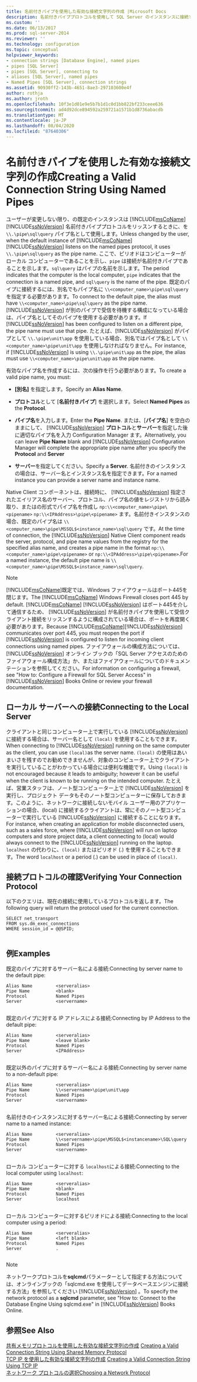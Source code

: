 ```yaml
---
title: 名前付きパイプを使用した有効な接続文字列の作成 |Microsoft Docs
description: 名前付きパイププロトコルを使用して SQL Server のインスタンスに接続するときに、有効な接続文字列を作成する方法について説明します。 有効なパイプ名の例を表示します。
ms.custom: ''
ms.date: 06/13/2017
ms.prod: sql-server-2014
ms.reviewer: ''
ms.technology: configuration
ms.topic: conceptual
helpviewer_keywords:
- connection strings [Database Engine], named pipes
- pipes [SQL Server]
- pipes [SQL Server], connecting to
- aliases [SQL Server], named pipes
- Named Pipes [SQL Server], connection strings
ms.assetid: 90930ff2-143b-4651-8ae3-297103600e4f
author: rothja
ms.author: jroth
ms.openlocfilehash: 10f3e1d01e9e5b7b1d1c0d1bb822bf233ceee636
ms.sourcegitcommit: ad4d92dce894592a259721a1571b1d8736abacdb
ms.translationtype: MT
ms.contentlocale: ja-JP
ms.lasthandoff: 08/04/2020
ms.locfileid: "87640306"
---
```

# <a name="creating-a-valid-connection-string-using-named-pipes"></a><span data-ttu-id="ee006-104">名前付きパイプを使用した有効な接続文字列の作成</span><span class="sxs-lookup"><span data-stu-id="ee006-104">Creating a Valid Connection String Using Named Pipes</span></span>
  <span data-ttu-id="ee006-105">ユーザーが変更しない限り、の既定のインスタンスは [!INCLUDE[msCoName](../../includes/msconame-md.md)] [!INCLUDE[ssNoVersion](../../includes/ssnoversion-md.md)] 名前付きパイププロトコルをリッスンするときに、を `\\.\pipe\sql\query` パイプ名として使用します。</span><span class="sxs-lookup"><span data-stu-id="ee006-105">Unless changed by the user, when the default instance of [!INCLUDE[msCoName](../../includes/msconame-md.md)] [!INCLUDE[ssNoVersion](../../includes/ssnoversion-md.md)] listens on the named pipes protocol, it uses `\\.\pipe\sql\query` as the pipe name.</span></span> <span data-ttu-id="ee006-106">ここで、ピリオドはコンピューターがローカル コンピューターであることを示し、`pipe` は接続が名前付きパイプであることを示します。`sql\query` はパイプの名前を示します。</span><span class="sxs-lookup"><span data-stu-id="ee006-106">The period indicates that the computer is the local computer, `pipe` indicates that the connection is a named pipe, and `sql\query` is the name of the pipe.</span></span> <span data-ttu-id="ee006-107">既定のパイプに接続するには、別名でもパイプ名に `\\<computer_name>\pipe\sql\query` を指定する必要があります。</span><span class="sxs-lookup"><span data-stu-id="ee006-107">To connect to the default pipe, the alias must have `\\<computer_name>\pipe\sql\query` as the pipe name.</span></span> <span data-ttu-id="ee006-108">[!INCLUDE[ssNoVersion](../../includes/ssnoversion-md.md)] が別のパイプで受信を待機する構成になっている場合は、パイプ名としてそのパイプを使用する必要があります。</span><span class="sxs-lookup"><span data-stu-id="ee006-108">If [!INCLUDE[ssNoVersion](../../includes/ssnoversion-md.md)] has been configured to listen on a different pipe, the pipe name must use that pipe.</span></span> <span data-ttu-id="ee006-109">たとえば、[!INCLUDE[ssNoVersion](../../includes/ssnoversion-md.md)] がパイプとして `\\.\pipe\unit\app` を使用している場合、別名ではパイプ名として `\\<computer_name>\pipe\unit\app` を使用しなければなりません。</span><span class="sxs-lookup"><span data-stu-id="ee006-109">For instance, if [!INCLUDE[ssNoVersion](../../includes/ssnoversion-md.md)] is using `\\.\pipe\unit\app` as the pipe, the alias must use `\\<computer_name>\pipe\unit\app` as the pipe name.</span></span>  
  
 <span data-ttu-id="ee006-110">有効なパイプ名を作成するには、次の操作を行う必要があります。</span><span class="sxs-lookup"><span data-stu-id="ee006-110">To create a valid pipe name, you must:</span></span>  
  
-   <span data-ttu-id="ee006-111">**[別名]** を指定します。</span><span class="sxs-lookup"><span data-stu-id="ee006-111">Specify an **Alias Name**.</span></span>  
  
-   <span data-ttu-id="ee006-112">**プロトコル**として [**名前付きパイプ**] を選択します。</span><span class="sxs-lookup"><span data-stu-id="ee006-112">Select **Named Pipes** as the **Protocol**.</span></span>  
  
-   <span data-ttu-id="ee006-113">**パイプ名**を入力します。</span><span class="sxs-lookup"><span data-stu-id="ee006-113">Enter the **Pipe Name**.</span></span> <span data-ttu-id="ee006-114">または、[**パイプ名**] を空白のままにして、 [!INCLUDE[ssNoVersion](../../includes/ssnoversion-md.md)] **プロトコル**と**サーバー**を指定した後に適切なパイプ名を入力 Configuration Manager ます。</span><span class="sxs-lookup"><span data-stu-id="ee006-114">Alternatively, you can leave **Pipe Name** blank and [!INCLUDE[ssNoVersion](../../includes/ssnoversion-md.md)] Configuration Manager will complete the appropriate pipe name after you specify the **Protocol** and **Server**</span></span>  
  
-   <span data-ttu-id="ee006-115">**サーバー**を指定してください。</span><span class="sxs-lookup"><span data-stu-id="ee006-115">Specify a **Server**.</span></span> <span data-ttu-id="ee006-116">名前付きのインスタンスの場合は、サーバー名とインスタンス名を指定できます。</span><span class="sxs-lookup"><span data-stu-id="ee006-116">For a named instance you can provide a server name and instance name.</span></span>  
  
 <span data-ttu-id="ee006-117">Native Client コンポーネントは、接続時に、 [!INCLUDE[ssNoVersion](../../includes/ssnoversion-md.md)] 指定されたエイリアス名のサーバー、プロトコル、パイプ名の値をレジストリから読み取り、またはの形式でパイプ名を作成し `np:\\<computer_name>\pipe\<pipename>` `np:\\<IPAddress>\pipe\<pipename>` ます。名前付きインスタンスの場合、既定のパイプ名は `\\<computer_name>\pipe\MSSQL$<instance_name>\sql\query` です。</span><span class="sxs-lookup"><span data-stu-id="ee006-117">At the time of connection, the [!INCLUDE[ssNoVersion](../../includes/ssnoversion-md.md)] Native Client component reads the server, protocol, and pipe name values from the registry for the specified alias name, and creates a pipe name in the format `np:\\<computer_name>\pipe\<pipename>` or `np:\\<IPAddress>\pipe\<pipename>`.For a named instance, the default pipe name is `\\<computer_name>\pipe\MSSQL$<instance_name>\sql\query`.</span></span>  
  
> [!NOTE]  
>  <span data-ttu-id="ee006-118">[!INCLUDE[msCoName](../../includes/msconame-md.md)]既定では、Windows ファイアウォールはポート445を閉じます。</span><span class="sxs-lookup"><span data-stu-id="ee006-118">The [!INCLUDE[msCoName](../../includes/msconame-md.md)] Windows Firewall closes port 445 by default.</span></span> <span data-ttu-id="ee006-119">[!INCLUDE[msCoName](../../includes/msconame-md.md)] [!INCLUDE[ssNoVersion](../../includes/ssnoversion-md.md)] はポート445を介して通信するため、 [!INCLUDE[ssNoVersion](../../includes/ssnoversion-md.md)] が名前付きパイプを使用して受信クライアント接続をリッスンするように構成されている場合は、ポートを再度開く必要があります。</span><span class="sxs-lookup"><span data-stu-id="ee006-119">Because [!INCLUDE[msCoName](../../includes/msconame-md.md)][!INCLUDE[ssNoVersion](../../includes/ssnoversion-md.md)] communicates over port 445, you must reopen the port if [!INCLUDE[ssNoVersion](../../includes/ssnoversion-md.md)] is configured to listen for incoming client connections using named pipes.</span></span> <span data-ttu-id="ee006-120">ファイアウォールの構成方法については、 [!INCLUDE[ssNoVersion](../../includes/ssnoversion-md.md)] オンライン ブックの「SQL Server アクセスのためのファイアウォール構成方法」か、またはファイアウォールについてのドキュメンテーションを参照してください。</span><span class="sxs-lookup"><span data-stu-id="ee006-120">For information on configuring a firewall, see "How to: Configure a Firewall for SQL Server Access" in [!INCLUDE[ssNoVersion](../../includes/ssnoversion-md.md)] Books Online or review your firewall documentation.</span></span>  
  
## <a name="connecting-to-the-local-server"></a><span data-ttu-id="ee006-121">ローカル サーバーへの接続</span><span class="sxs-lookup"><span data-stu-id="ee006-121">Connecting to the Local Server</span></span>  
 <span data-ttu-id="ee006-122">クライアントと同じコンピューター上で実行している [!INCLUDE[ssNoVersion](../../includes/ssnoversion-md.md)] に接続する場合は、サーバー名として `(local)` を使用することもできます。</span><span class="sxs-lookup"><span data-stu-id="ee006-122">When connecting to [!INCLUDE[ssNoVersion](../../includes/ssnoversion-md.md)] running on the same computer as the client, you can use `(local)`as the server name.</span></span> <span data-ttu-id="ee006-123">`(local)` の使用はあいまいさを残すのでお勧めできませんが、対象のコンピューター上でクライアントを実行していることがわかっている場合には便利な機能です。</span><span class="sxs-lookup"><span data-stu-id="ee006-123">Using `(local)` is not encouraged because it leads to ambiguity; however it can be useful when the client is known to be running on the intended computer.</span></span> <span data-ttu-id="ee006-124">たとえば、営業スタッフは、ノート型コンピューター上で [!INCLUDE[ssNoVersion](../../includes/ssnoversion-md.md)] を実行し、プロジェクト データもそのノート型コンピューターに保存しておきます。このように、ネットワークに接続しないモバイル ユーザー用のアプリケーションの場合、(local) に接続するクライアントは、常にそのノート型コンピューターで実行している [!INCLUDE[ssNoVersion](../../includes/ssnoversion-md.md)] に接続することになります。</span><span class="sxs-lookup"><span data-stu-id="ee006-124">For instance, when creating an application for mobile disconnected users, such as a sales force, where [!INCLUDE[ssNoVersion](../../includes/ssnoversion-md.md)] will run on laptop computers and store project data, a client connecting to (local) would always connect to the [!INCLUDE[ssNoVersion](../../includes/ssnoversion-md.md)] running on the laptop.</span></span> <span data-ttu-id="ee006-125">`localhost` の代わりに、`(local)` またはピリオド (.) を使用することもできます。</span><span class="sxs-lookup"><span data-stu-id="ee006-125">The word `localhost` or a period (.) can be used in place of `(local)`.</span></span>  
  
## <a name="verifying-your-connection-protocol"></a><span data-ttu-id="ee006-126">接続プロトコルの確認</span><span class="sxs-lookup"><span data-stu-id="ee006-126">Verifying Your Connection Protocol</span></span>  
 <span data-ttu-id="ee006-127">以下のクエリは、現在の接続に使用しているプロトコルを返します。</span><span class="sxs-lookup"><span data-stu-id="ee006-127">The following query will return the protocol used for the current connection.</span></span>  
  
```  
SELECT net_transport   
FROM sys.dm_exec_connections   
WHERE session_id = @@SPID;  
  
```  
  
## <a name="examples"></a><span data-ttu-id="ee006-128">例</span><span class="sxs-lookup"><span data-stu-id="ee006-128">Examples</span></span>  
 <span data-ttu-id="ee006-129">既定のパイプに対するサーバー名による接続:</span><span class="sxs-lookup"><span data-stu-id="ee006-129">Connecting by server name to the default pipe:</span></span>  
  
```  
Alias Name         <serveralias>  
Pipe Name          <blank>  
Protocol           Named Pipes  
Server             <servername>  
  
```  
  
 <span data-ttu-id="ee006-130">既定のパイプに対する IP アドレスによる接続:</span><span class="sxs-lookup"><span data-stu-id="ee006-130">Connecting by IP Address to the default pipe:</span></span>  
  
```  
Alias Name         <serveralias>  
Pipe Name          <leave blank>  
Protocol           Named Pipes  
Server             <IPAddress>  
  
```  
  
 <span data-ttu-id="ee006-131">既定以外のパイプに対するサーバー名による接続:</span><span class="sxs-lookup"><span data-stu-id="ee006-131">Connecting by server name to a non-default pipe:</span></span>  
  
```  
Alias Name         <serveralias>  
Pipe Name          \\<servername>\pipe\unit\app  
Protocol           Named Pipes  
Server             <servername>  
  
```  
  
 <span data-ttu-id="ee006-132">名前付きのインスタンスに対するサーバー名による接続:</span><span class="sxs-lookup"><span data-stu-id="ee006-132">Connecting by server name to a named instance:</span></span>  
  
```  
Alias Name         <serveralias>  
Pipe Name          \\<servername>\pipe\MSSQL$<instancename>\SQL\query  
Protocol           Named Pipes  
Server             <servername>  
  
```  
  
 <span data-ttu-id="ee006-133">ローカル コンピューターに対する `localhost`による接続:</span><span class="sxs-lookup"><span data-stu-id="ee006-133">Connecting to the local computer using `localhost`:</span></span>  
  
```  
Alias Name         <serveralias>  
Pipe Name          <blank>  
Protocol           Named Pipes  
Server             localhost  
  
```  
  
 <span data-ttu-id="ee006-134">ローカル コンピューターに対するピリオドによる接続:</span><span class="sxs-lookup"><span data-stu-id="ee006-134">Connecting to the local computer using a period:</span></span>  
  
```  
Alias Name         <serveralias>  
Pipe Name          <left blank>  
Protocol           Named Pipes  
Server             .  
  
```  
  
> [!NOTE]  
>  <span data-ttu-id="ee006-135">ネットワークプロトコルを**sqlcmd**パラメーターとして指定する方法については、オンラインブックの「sqlcmd.exe を使用してデータベースエンジンに接続する方法」を参照してください [!INCLUDE[ssNoVersion](../../includes/ssnoversion-md.md)] 。</span><span class="sxs-lookup"><span data-stu-id="ee006-135">To specify the network protocol as a **sqlcmd** parameter, see "How to: Connect to the Database Engine Using sqlcmd.exe" in [!INCLUDE[ssNoVersion](../../includes/ssnoversion-md.md)] Books Online.</span></span>  
  
## <a name="see-also"></a><span data-ttu-id="ee006-136">参照</span><span class="sxs-lookup"><span data-stu-id="ee006-136">See Also</span></span>  
 <span data-ttu-id="ee006-137">[共有メモリプロトコルを使用した有効な接続文字列の作成](../../../2014/tools/configuration-manager/creating-a-valid-connection-string-using-shared-memory-protocol.md) </span><span class="sxs-lookup"><span data-stu-id="ee006-137">[Creating a Valid Connection String Using Shared Memory Protocol](../../../2014/tools/configuration-manager/creating-a-valid-connection-string-using-shared-memory-protocol.md) </span></span>  
 <span data-ttu-id="ee006-138">[TCP IP を使用した有効な接続文字列の作成](../../../2014/tools/configuration-manager/creating-a-valid-connection-string-using-tcp-ip.md) </span><span class="sxs-lookup"><span data-stu-id="ee006-138">[Creating a Valid Connection String Using TCP IP](../../../2014/tools/configuration-manager/creating-a-valid-connection-string-using-tcp-ip.md) </span></span>  
 [<span data-ttu-id="ee006-139">ネットワーク プロトコルの選択</span><span class="sxs-lookup"><span data-stu-id="ee006-139">Choosing a Network Protocol</span></span>](../../../2014/tools/configuration-manager/choosing-a-network-protocol.md)  
  
  
